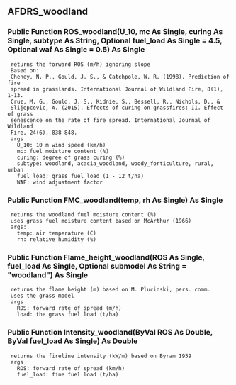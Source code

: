 ## AFDRS_woodland

### Public Function ROS_woodland(U_10, mc As Single, curing As Single, subtype As String, Optional fuel_load As Single = 4.5, Optional waf As Single = 0.5) As Single
     returns the forward ROS (m/h) ignoring slope
     Based on:
     Cheney, N. P., Gould, J. S., & Catchpole, W. R. (1998). Prediction of fire
     spread in grasslands. International Journal of Wildland Fire, 8(1), 1-13.
     Cruz, M. G., Gould, J. S., Kidnie, S., Bessell, R., Nichols, D., &
     Slijepcevic, A. (2015). Effects of curing on grassfires: II. Effect of grass
     senescence on the rate of fire spread. International Journal of Wildland
     Fire, 24(6), 838-848.
     args
       U_10: 10 m wind speed (km/h)
       mc: fuel moisture content (%)
       curing: degree of grass curing (%)
       subtype: woodland, acacia_woodland, woody_forticulture, rural, urban
       fuel_load: grass fuel load (1 - 12 t/ha)
       WAF: wind adjustment factor

### Public Function FMC_woodland(temp, rh As Single) As Single
     returns the woodland fuel moisture content (%)
     uses grass fuel moisture content based on McArthur (1966)
     args:
       temp: air temperature (C)
       rh: relative humidity (%)

### Public Function Flame_height_woodland(ROS As Single, fuel_load As Single, Optional submodel As String = "woodland") As Single
     returns the flame height (m) based on M. Plucinski, pers. comm.
     uses the grass model
     args
       ROS: forward rate of spread (m/h)
       load: the grass fuel load (t/ha)

### Public Function Intensity_woodland(ByVal ROS As Double, ByVal fuel_load As Single) As Double
     returns the fireline intensity (kW/m) based on Byram 1959
     args
       ROS: forward rate of spread (km/h)
       fuel_load: fine fuel load (t/ha)
